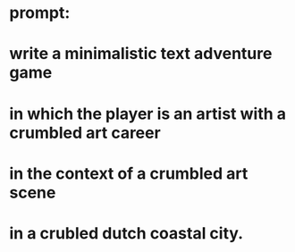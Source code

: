 ﻿# prompt: 
# write a minimalistic text adventure game 
# in which the player is an artist with a crumbled art career 
# in the context of a crumbled art scene 
# in a crubled dutch coastal city.
